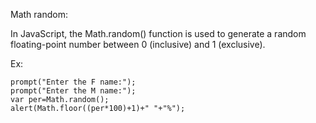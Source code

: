 Math random:

In JavaScript, the Math.random() function is used to generate a random floating-point number between 0 (inclusive) and 1 (exclusive).

Ex:

    prompt("Enter the F name:");
    prompt("Enter the M name:");
    var per=Math.random();
    alert(Math.floor((per*100)+1)+" "+"%");
    
